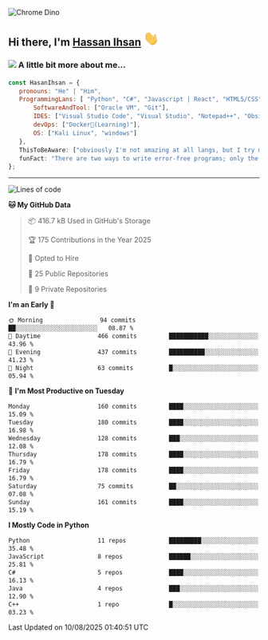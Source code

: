  <!--
**HasanIhsan/HasanIhsan** is a ✨ _special_ ✨ repository because its `README.md` (this file) appears on your GitHub profile.
-->

![Chrome Dino](https://mir-s3-cdn-cf.behance.net/project_modules/max_1200/4ff07986208593.5d9a654e92f36.gif)


<h2 align="left">Hi there, I'm <a href="https://www.linkedin.com/in/hassan-ihsan-045b11231/" target="_blank" rel="noopener noreferrer">Hassan Ihsan</a> <img src="https://raw.githubusercontent.com/ABSphreak/ABSphreak/master/gifs/Hi.gif" height="30" />
 
 
 ### <img src="https://media.giphy.com/media/VgCDAzcKvsR6OM0uWg/giphy.gif" width="50"> A little bit more about me...  
 
 ```javascript
const HasanIhsan = {
    pronouns: "He" | "Him",
    ProgrammingLans: [ "Python", "C#", "Javascript | React", "HTML5/CSS", "JSON", "Java"],
        SoftwareAndTool: ["Oracle VM", "Git"],
        IDES: ["Visual Studio Code", "Visual Studio", "Notepad++", "Obsidian"],
        devOps: ["Docker🐳(Learning)"], 
        OS: ["Kali Linux", "windows"]
    },
    ThisToBeAware: ["obviously I'm not amazing at all langs, but I try my best not to go rusty"], 
    funFact: "There are two ways to write error-free programs; only the third one works"
};
```
 
 --- 

<!--START_SECTION:waka-->
![Lines of code](https://img.shields.io/badge/From%20Hello%20World%20I%27ve%20Written-7.2%20million%20lines%20of%20code-blue)

**🐱 My GitHub Data** 

> 📦 416.7 kB Used in GitHub's Storage 
 > 
> 🏆 175 Contributions in the Year 2025
 > 
> 💼 Opted to Hire
 > 
> 📜 25 Public Repositories 
 > 
> 🔑 9 Private Repositories 
 > 
**I'm an Early 🐤** 

```text
🌞 Morning                94 commits          ██░░░░░░░░░░░░░░░░░░░░░░░   08.87 % 
🌆 Daytime                466 commits         ███████████░░░░░░░░░░░░░░   43.96 % 
🌃 Evening                437 commits         ██████████░░░░░░░░░░░░░░░   41.23 % 
🌙 Night                  63 commits          █░░░░░░░░░░░░░░░░░░░░░░░░   05.94 % 
```
📅 **I'm Most Productive on Tuesday** 

```text
Monday                   160 commits         ████░░░░░░░░░░░░░░░░░░░░░   15.09 % 
Tuesday                  180 commits         ████░░░░░░░░░░░░░░░░░░░░░   16.98 % 
Wednesday                128 commits         ███░░░░░░░░░░░░░░░░░░░░░░   12.08 % 
Thursday                 178 commits         ████░░░░░░░░░░░░░░░░░░░░░   16.79 % 
Friday                   178 commits         ████░░░░░░░░░░░░░░░░░░░░░   16.79 % 
Saturday                 75 commits          ██░░░░░░░░░░░░░░░░░░░░░░░   07.08 % 
Sunday                   161 commits         ████░░░░░░░░░░░░░░░░░░░░░   15.19 % 
```


**I Mostly Code in Python** 

```text
Python                   11 repos            █████████░░░░░░░░░░░░░░░░   35.48 % 
JavaScript               8 repos             ██████░░░░░░░░░░░░░░░░░░░   25.81 % 
C#                       5 repos             ████░░░░░░░░░░░░░░░░░░░░░   16.13 % 
Java                     4 repos             ███░░░░░░░░░░░░░░░░░░░░░░   12.90 % 
C++                      1 repo              █░░░░░░░░░░░░░░░░░░░░░░░░   03.23 % 
```




 Last Updated on 10/08/2025 01:40:51 UTC
<!--END_SECTION:waka-->
 
 
